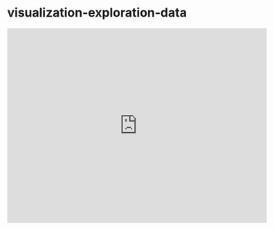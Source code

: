 # visualization-exploration-data
<iframe width="600" height="450" src="https://lookerstudio.google.com/reporting/b42cd6df-b3ee-4b00-a25c-98af54b479d6" frameborder="0" style="border:0" allowfullscreen sandbox="allow-storage-access-by-user-activation allow-scripts allow-same-origin allow-popups allow-popups-to-escape-sandbox"></iframe>
